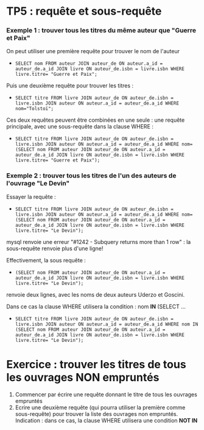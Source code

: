 # TP5 : requête et sous-requête

### Exemple 1 : trouver tous les titres du même auteur que "Guerre et Paix"
On peut utiliser une première requête pour trouver le nom de l'auteur
* `SELECT nom FROM auteur JOIN auteur_de ON auteur.a_id = auteur_de.a_id JOIN livre ON auteur_de.isbn = livre.isbn WHERE livre.titre= "Guerre et Paix";`

Puis une deuxième requête pour trouver les titres : 
* `SELECT titre FROM livre JOIN auteur_de ON auteur_de.isbn = livre.isbn JOIN auteur ON auteur.a_id = auteur_de.a_id WHERE nom="Tolstoï";`


Ces deux requêtes peuvent être combinées en une seule : une requête principale, avec une sous-requête dans la clause WHERE : 
* `SELECT titre FROM livre JOIN auteur_de ON auteur_de.isbn = livre.isbn JOIN auteur ON auteur.a_id = auteur_de.a_id WHERE nom= (SELECT nom FROM auteur JOIN auteur_de ON auteur.a_id = auteur_de.a_id JOIN livre ON auteur_de.isbn = livre.isbn WHERE livre.titre= "Guerre et Paix");`


### Exemple 2 : trouver tous les titres de l'un des auteurs de l'ouvrage "Le Devin"
Essayer la requête : 
* `SELECT titre FROM livre JOIN auteur_de ON auteur_de.isbn = livre.isbn JOIN auteur ON auteur.a_id = auteur_de.a_id WHERE nom= (SELECT nom FROM auteur JOIN auteur_de ON auteur.a_id = auteur_de.a_id JOIN livre ON auteur_de.isbn = livre.isbn WHERE livre.titre= "Le Devin");`

mysql renvoie une erreur "#1242 - Subquery returns more than 1 row" : la sous-requête renvoie plus d'une ligne!

Effectivement, la sous requête : 
* `(SELECT nom FROM auteur JOIN auteur_de ON auteur.a_id = auteur_de.a_id JOIN livre ON auteur_de.isbn = livre.isbn WHERE livre.titre= "Le Devin");`

renvoie deux lignes, avec les noms de deux auteurs Uderzo et Goscini.

Dans ce cas la clause WHERE utilisera la condition :  nom **IN** (SELECT ...
* `SELECT titre FROM livre JOIN auteur_de ON auteur_de.isbn = livre.isbn JOIN auteur ON auteur.a_id = auteur_de.a_id WHERE nom IN (SELECT nom FROM auteur JOIN auteur_de ON auteur.a_id = auteur_de.a_id JOIN livre ON auteur_de.isbn = livre.isbn WHERE livre.titre= "Le Devin");`

# Exercice : trouver les titres de tous les ouvrages NON empruntés
1. Commencer par écrire une requête donnant le titre de tous les ouvrages empruntés
2. Ecrire une deuxième requête (qui pourra utiliser la première comme sous-requête) pour trouver la liste des ouvrages non empruntés. Indication : dans ce cas, la clause WHERE utilisera une condition **NOT IN**
